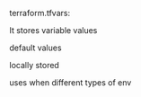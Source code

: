 terraform.tfvars:

It stores variable values

default values

locally stored 

uses when different types of env




